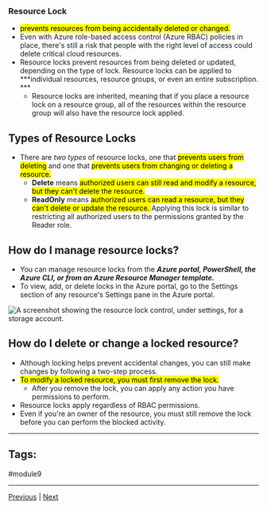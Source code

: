 ### Resource Lock 
- <mark>prevents resources from being accidentally deleted or changed.</mark>
- Even with Azure role-based access control (Azure RBAC) policies in place, there's still a risk that people with the right level of access could delete critical cloud resources. 
- Resource locks prevent resources from being deleted or updated, depending on the type of lock. Resource locks can be applied to ***individual resources, resource groups, or even an entire subscription. ***
	- Resource locks are inherited, meaning that if you place a resource lock on a resource group, all of the resources within the resource group will also have the resource lock applied.

## Types of Resource Locks

- There are *two types* of resource locks, one that <mark>prevents users from deleting</mark> and one that <mark>prevents users from changing or deleting a resource.</mark>
	- **Delete** means <mark>authorized users can still read and modify a resource, but they can't delete the resource.</mark>
	- **ReadOnly** means <mark>authorized users can read a resource, but they can't delete or update the resource. </mark>Applying this lock is similar to restricting all authorized users to the permissions granted by the Reader role.

## How do I manage resource locks?

- You can manage resource locks from the ***Azure portal, PowerShell, the Azure CLI, or from an Azure Resource Manager template.***
- To view, add, or delete locks in the Azure portal, go to the Settings section of any resource's Settings pane in the Azure portal.

![A screenshot showing the resource lock control, under settings, for a storage account.](https://learn.microsoft.com/en-us/training/wwl-azure/describe-features-tools-azure-for-governance-compliance/media/resource-lock-54695e43.png)

## How do I delete or change a locked resource?

- Although locking helps prevent accidental changes, you can still make changes by following a two-step process.
- <mark>To modify a locked resource, you must first remove the lock.</mark> 
	- After you remove the lock, you can apply any action you have permissions to perform. 
- Resource locks apply regardless of RBAC permissions. 
- Even if you're an owner of the resource, you must still remove the lock before you can perform the blocked activity.

---
## Tags:
#module9 

---
[Previous](Describe-the-Purpose-of-Azure-Policy) | [Next](Exercise-Configure-a-Resource-Lock.md)
